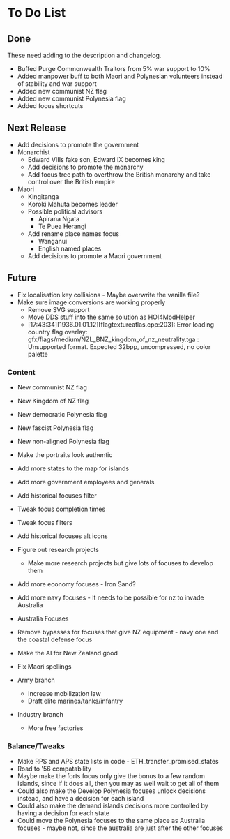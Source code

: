# To Do List

## Done

These need adding to the description and changelog.
- Buffed Purge Commonwealth Traitors from 5% war support to 10%
- Added manpower buff to both Maori and Polynesian volunteers instead of stability and war support
- Added new communist NZ flag
- Added new communist Polynesia flag
- Added focus shortcuts

## Next Release

- Add decisions to promote the government
- Monarchist
  - Edward VIIIs fake son, Edward IX becomes king
  - Add decisions to promote the monarchy
  - Add focus tree path to overthrow the British monarchy and take control over the British empire
- Maori
  - Kingitanga
  - Koroki Mahuta becomes leader
  - Possible political advisors
    - Apirana Ngata
    - Te Puea Herangi
  - Add rename place names focus
    - Wanganui
    - English named places
  - Add decisions to promote a Maori government

## Future

- Fix localisation key collisions - Maybe overwrite the vanilla file?
- Make sure image conversions are working properly
  - Remove SVG support
  - Move DDS stuff into the same solution as HOI4ModHelper
  - [17:43:34][1936.01.01.12][flagtextureatlas.cpp:203]: Error loading country flag overlay: gfx/flags/medium/NZL_BNZ_kingdom_of_nz_neutrality.tga : Unsupported format. Expected 32bpp, uncompressed, no color palette

### Content

- New communist NZ flag
- New Kingdom of NZ flag
- New democratic Polynesia flag
- New fascist Polynesia flag
- New non-aligned Polynesia flag
- Make the portraits look authentic

- Add more states to the map for islands
- Add more government employees and generals

- Add historical focuses filter
- Tweak focus completion times
- Tweak focus filters
- Add historical focuses alt icons

- Figure out research projects
  - Make more research projects but give lots of focuses to develop them

- Add more economy focuses - Iron Sand?
- Add more navy focuses - It needs to be possible for nz to invade Australia
- Australia Focuses
- Remove bypasses for focuses that give NZ equipment - navy one and the coastal defense focus
- Make the AI for New Zealand good
- Fix Maori spellings

- Army branch
  - Increase mobilization law
  - Draft elite marines/tanks/infantry

- Industry branch
  - More free factories

### Balance/Tweaks

- Make RPS and APS state lists in code - ETH_transfer_promised_states
- Road to '56 compatability
- Maybe make the forts focus only give the bonus to a few random islands, since if it does all, then you may as well wait to get all of them
- Could also make the Develop Polynesia focuses unlock decisions instead, and have a decision for each island
- Could also make the demand islands decisions more controlled by having a decision for each state
- Could move the Polynesia focuses to the same place as Australia focuses - maybe not, since the australia are just after the other focuses
